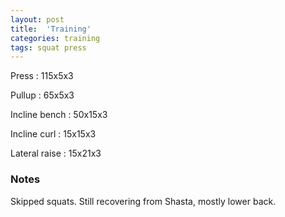 ```yaml
---
layout: post
title:  'Training'
categories: training
tags: squat press
---
```


Press  : 115x5x3

Pullup  : 65x5x3

Incline bench  :  50x15x3

Incline curl  :  15x15x3

Lateral raise  :  15x21x3

### Notes

Skipped squats. Still recovering from Shasta, mostly lower back.
